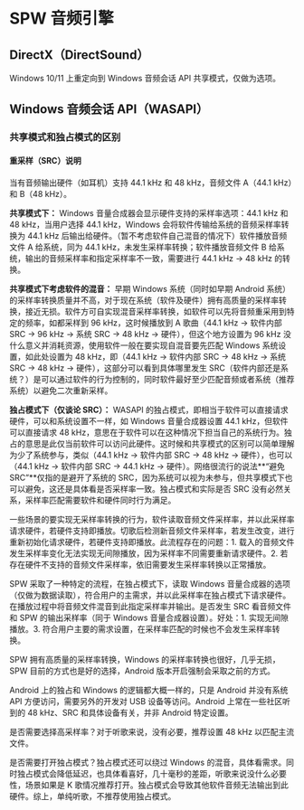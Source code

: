 # SPW 音频引擎

## DirectX（DirectSound）

Windows 10/11 上重定向到 Windows 音频会话 API 共享模式，仅做为选项。

## Windows 音频会话 API（WASAPI）

### 共享模式和独占模式的区别

#### 重采样（SRC）说明

当有音频输出硬件（如耳机）支持 44.1 kHz 和 48 kHz，音频文件 A（44.1 kHz）和 B（48 kHz）。

**共享模式下：** Windows 音量合成器会显示硬件支持的采样率选项：44.1 kHz 和 48 kHz，当用户选择 44.1 kHz，Windows 会将软件传输给系统的音频采样率转换为 44.1 kHz 后输出给硬件。（暂不考虑软件自己混音的情况下）软件播放音频文件 A 给系统，同为 44.1 kHz，未发生采样率转换；软件播放音频文件 B 给系统，输出的音频采样率和指定采样率不一致，需要进行 44.1 kHz -> 48 kHz 的转换。

**共享模式下考虑软件的混音：** 早期 Windows 系统（同时如早期 Android 系统）的采样率转换质量并不高，对于现在系统（软件及硬件）拥有高质量的采样率转换，接近无损。软件方可自实现混音采样率转换，如软件可以先将音频重采用到特定的频率，如都采样到 96 kHz，这时候播放到 A 歌曲（44.1 kHz -> 软件内部 SRC -> 96 kHz -> 系统 SRC -> 48 kHz -> 硬件），但这个地方设置为 96 kHz 没什么意义并消耗资源，使用软件一般在要实现自混音要先匹配 Windows 系统设置，如此处设置为 48 kHz，即（44.1 kHz -> 软件内部 SRC -> 48 kHz -> 系统 SRC -> 48 kHz -> 硬件），这部分可以看到具体哪里发生 SRC（软件内部还是系统？）是可以通过软件的行为控制的，同时软件最好至少匹配音频或者系统（推荐系统）以避免二次重新采样。

**独占模式下（仅谈论 SRC）：** WASAPI 的独占模式，即相当于软件可以直接请求硬件，可以和系统设置不一样，如 Windows 音量合成器设置 44.1 kHz，但软件可以直接请求 48 kHz，意思在于软件可以在这种情况下担当自己的系统行为。独占的意思是此仅当前软件可以访问此硬件。这时候和共享模式的区别可以简单理解为少了系统参与，类似（44.1 kHz -> 软件内部 SRC -> 48 kHz -> 硬件），也可以（44.1 kHz -> 软件内部 SRC -> 44.1 kHz -> 硬件）。网络很流行的说法**“避免 SRC”**仅指的是避开了系统的 SRC，因为系统可以视为未参与，但共享模式下也可以避免，这还是具体看是否采样率一致。独占模式和实际是否 SRC 没有必然关系，采样率匹配需要软件和硬件同时行为满足。

一些场景的要实现无采样率转换的行为，软件读取音频文件采样率，并以此采样率请求硬件，若硬件支持即播放。切歌后检测新音频文件采样率，若发生改变，进行重新初始化请求硬件，若硬件支持即播放。此流程存在的问题：1. 载入的音频文件发生采样率变化无法实现无间隙播放，因为采样率不同需要重新请求硬件。2. 若存在硬件不支持的音频文件采样率，依旧需要发生采样率转换以正常播放。

SPW 采取了一种特定的流程，在独占模式下，读取 Windows 音量合成器的选项（仅做为数据读取），符合用户的主需求，并以此采样率在独占模式下请求硬件。在播放过程中将音频文件混音到此指定采样率并输出。是否发生 SRC 看音频文件和 SPW 的输出采样率（同于 Windows 音量合成器设置）。好处：1. 实现无间隙播放。3. 符合用户主要的需求设置，在采样率匹配的时候也不会发生采样率转换。

SPW 拥有高质量的采样率转换，Windows 的采样率转换也很好，几乎无损，SPW 目前的方式也是好的选择，Android 版本开启强制会采取之前的方式。

Android 上的独占和 Windows 的逻辑都大概一样的，只是 Android 并没有系统 API 方便访问，需要另外的开发对 USB 设备等访问。Android 上常在一些社区听到的 48 kHz、SRC 和具体设备有关，并非 Android 特定设置。

是否需要选择高采样率？对于听歌来说，没有必要，推荐设置 48 kHz 以匹配主流文件。

是否需要打开独占模式？独占模式还可以绕过 Windows 的混音，具体看需求。同时独占模式会降低延迟，也具体看喜好，几十毫秒的差距，听歌来说没什么必要性，场景如果是 K 歌情况推荐打开。独占模式会导致其他软件音频无法输出到此硬件。综上，单纯听歌，不推荐使用独占模式。